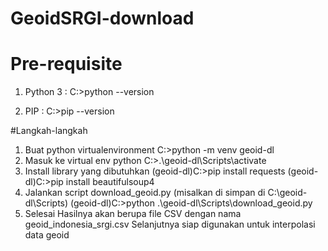 # GeoidSRGI-download

# Pre-requisite
1. Python 3 :
C:\>python --version

2. PIP  :
C:\>pip --version

#Langkah-langkah
1. Buat python virtualenvironment
C:\>python -m venv geoid-dl
2. Masuk ke virtual env python
C:\>.\geoid-dl\Scripts\activate
3. Install library yang dibutuhkan
(geoid-dl)C:\>pip install requests
(geoid-dl)C:\>pip install beautifulsoup4
4. Jalankan script download_geoid.py (misalkan di simpan di C:\geoid-dl\Scripts)
(geoid-dl)C:\>python .\geoid-dl\Scripts\download_geoid.py
5. Selesai
Hasilnya akan berupa file CSV dengan nama geoid_indonesia_srgi.csv
Selanjutnya siap digunakan untuk interpolasi data geoid
